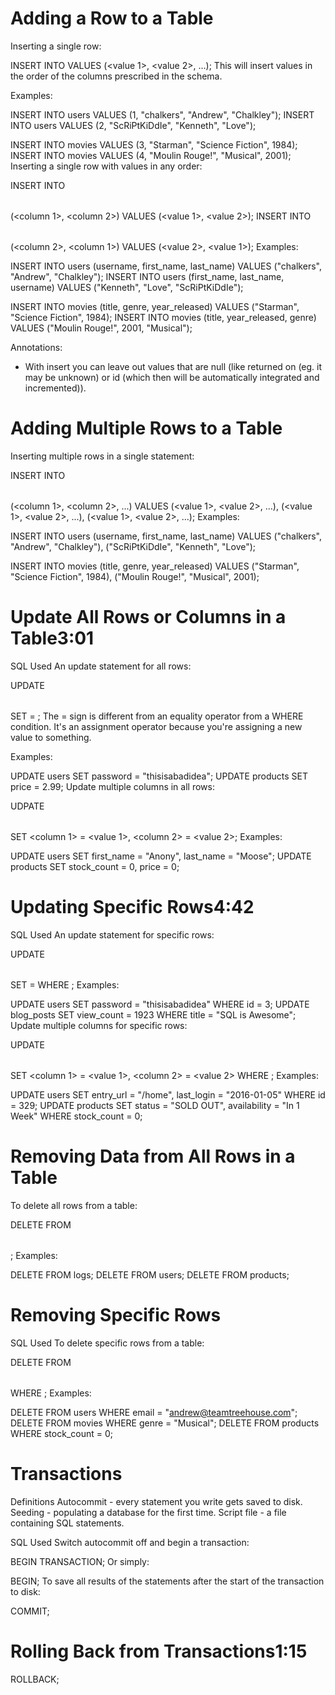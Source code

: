 # Adding a Row to a Table 

Inserting a single row:

INSERT INTO <table> VALUES (<value 1>, <value 2>, ...);
This will insert values in the order of the columns prescribed in the schema.

Examples:

INSERT INTO users VALUES  (1, "chalkers", "Andrew", "Chalkley");
INSERT INTO users VALUES  (2, "ScRiPtKiDdIe", "Kenneth", "Love");

INSERT INTO movies VALUES (3, "Starman", "Science Fiction", 1984);
INSERT INTO movies VALUES (4, "Moulin Rouge!", "Musical", 2001);
Inserting a single row with values in any order:

INSERT INTO <table> (<column 1>, <column 2>) VALUES (<value 1>, <value 2>);
INSERT INTO <table> (<column 2>, <column 1>) VALUES (<value 2>, <value 1>);
Examples:

INSERT INTO users (username, first_name, last_name) VALUES ("chalkers", "Andrew", "Chalkley");
INSERT INTO users (first_name, last_name, username) VALUES  ("Kenneth", "Love", "ScRiPtKiDdIe");

INSERT INTO movies (title, genre, year_released) VALUES ("Starman", "Science Fiction", 1984);
INSERT INTO movies (title, year_released, genre) VALUES ("Moulin Rouge!", 2001,  "Musical");

Annotations: 
- With insert you can leave out values that are null (like returned on (eg. it may be unknown) or id (which then will be automatically integrated and incremented)).

# Adding Multiple Rows to a Table

Inserting multiple rows in a single statement:

INSERT INTO <table> (<column 1>, <column 2>, ...) 
             VALUES 
                    (<value 1>, <value 2>, ...),
                    (<value 1>, <value 2>, ...),
                    (<value 1>, <value 2>, ...);
Examples:

INSERT INTO users (username, first_name, last_name) 
    VALUES 
                  ("chalkers", "Andrew", "Chalkley"),
                  ("ScRiPtKiDdIe", "Kenneth", "Love");

INSERT INTO movies (title, genre, year_released) 
     VALUES 
                   ("Starman", "Science Fiction", 1984),
                   ("Moulin Rouge!", "Musical", 2001);

# Update All Rows or Columns in a Table3:01

SQL Used
An update statement for all rows:

UPDATE <table> SET <column> = <value>;
The = sign is different from an equality operator from a WHERE condition. It's an assignment operator because you're assigning a new value to something.

Examples:

UPDATE users SET password = "thisisabadidea";
UPDATE products SET price = 2.99;
Update multiple columns in all rows:

UDPATE <table> SET <column 1> = <value 1>, <column 2> = <value 2>;
Examples:

UPDATE users SET first_name = "Anony", last_name = "Moose";
UPDATE products SET stock_count = 0, price = 0;

# Updating Specific Rows4:42

SQL Used
An update statement for specific rows:

UPDATE <table> SET <column> = <value> WHERE <condition>;
Examples:

UPDATE users SET password = "thisisabadidea" WHERE id = 3;
UPDATE blog_posts SET view_count = 1923 WHERE title = "SQL is Awesome";
Update multiple columns for specific rows:

UPDATE <table> SET <column 1> = <value 1>, <column 2> = <value 2> WHERE <condition>;
Examples:

UPDATE users SET entry_url = "/home", last_login = "2016-01-05" WHERE id = 329;
UPDATE products SET status = "SOLD OUT", availability = "In 1 Week" WHERE stock_count = 0;

# Removing Data from All Rows in a Table

To delete all rows from a table:

DELETE FROM <table>;
Examples:

DELETE FROM logs;
DELETE FROM users;
DELETE FROM products;

# Removing Specific Rows

SQL Used
To delete specific rows from a table:

DELETE FROM <table> WHERE <condition>;
Examples:

DELETE FROM users WHERE email = "andrew@teamtreehouse.com";
DELETE FROM movies WHERE genre = "Musical";
DELETE FROM products WHERE stock_count = 0;

# Transactions

Definitions
Autocommit - every statement you write gets saved to disk.
Seeding - populating a database for the first time.
Script file - a file containing SQL statements.

SQL Used
Switch autocommit off and begin a transaction:

BEGIN TRANSACTION;
Or simply:

BEGIN;
To save all results of the statements after the start of the transaction to disk:

COMMIT;

 
# Rolling Back from Transactions1:15

ROLLBACK;


